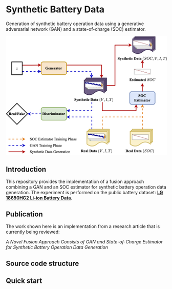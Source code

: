 # Synthetic Battery Data
Generation of synthetic battery operation data using a generative adversarial network (GAN) and a state-of-charge (SOC) estimator.

![Generative framework overview](./generative_framework.png)

## Introduction

This repository provides the implementation of a fusion approach combining a GAN and an SOC estimator for synthetic battery operation data generation.
The experiment is performed on the public battery dataset: [**LG 18650HG2 Li-ion Battery Data**](https://data.mendeley.com/datasets/cp3473x7xv/3).

## Publication

The work shown here is an implementation from a research article that is currently being reviewed:

*A Novel Fusion Approach Consists of GAN and State-of-Charge Estimator for Synthetic Battery Operation Data Generation*

## Source code structure

## Quick start